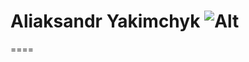 # Aliaksandr Yakimchyk ![Alt](https://user-images.githubusercontent.com/73137614/227563358-9dea0dd9-8829-4d89-a41b-2990cf92981d.jpg)
====
